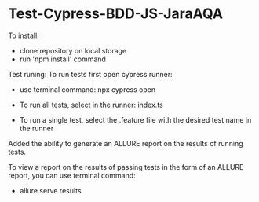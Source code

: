 # Test-Cypress-BDD-JS-JaraAQA

To install:
- clone repository on local storage
- run 'npm install' command

Test runing:
To run tests first open cypress runner:
 - use terminal command: npx cypress open
 
- To run all tests, select in the runner: index.ts
- To run a single test, select the .feature file with the desired test name in the runner

Added the ability to generate an ALLURE report on the results of running tests. 

To view a report on the results of passing tests in the form of an ALLURE report, you can use terminal command: 
  - allure serve results
